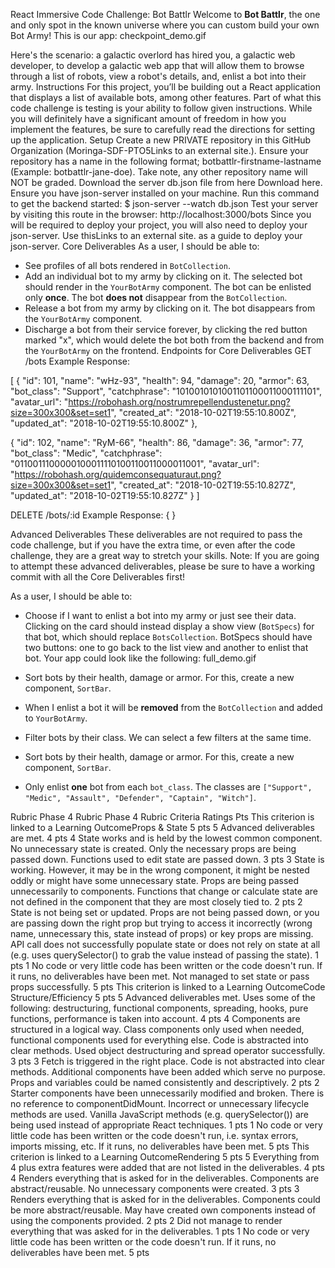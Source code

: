 React Immersive Code Challenge: Bot Battlr
Welcome to **Bot Battlr**, the one and only spot in the known universe where you
can custom build your own Bot Army! This is our app:
checkpoint_demo.gif
 

Here's the scenario: a galactic overlord has hired you, a galactic web
developer, to develop a galactic web app that will allow them to browse through
a list of robots, view a robot's details, and, enlist a bot into their army.
Instructions
For this project, you’ll be building out a React application that displays a
list of available bots, among other features.
Part of what this code challenge is testing is your ability to follow given
instructions. While you will definitely have a significant amount of freedom in
how you implement the features, be sure to carefully read the directions for
setting up the application.
Setup
Create a new PRIVATE repository in this GitHub Organization (Moringa-SDF-PTO5Links to an external site.). Ensure your repository has a name in the following format; botbattlr-firstname-lastname (Example: botbattlr-jane-doe). Take note, any other repository name will NOT be graded.
Download the server db.json file from here Download here.
Ensure you have json-server installed on your machine.
Run this command to get the backend started: $ json-server --watch db.json
Test your server by visiting this route in the browser: http://localhost:3000/bots 
Since you will be required to deploy your project, you will also need to deploy your json-server. Use thisLinks to an external site. as a guide to deploy your json-server.
Core Deliverables
As a user, I should be able to:
- See profiles of all bots rendered in `BotCollection`.
- Add an individual bot to my army by clicking on it. The selected bot should
render in the `YourBotArmy` component. The bot can be enlisted only **once**.
The bot **does not** disappear from the `BotCollection`.
- Release a bot from my army by clicking on it. The bot disappears from the
`YourBotArmy` component.
- Discharge a bot from their service forever, by clicking the red button marked
"x", which would delete the bot both from the backend and from the
`YourBotArmy` on the frontend.
Endpoints for Core Deliverables
GET /bots
Example Response:

[
 {
"id": 101,
"name": "wHz-93",
"health": 94,
"damage": 20,
"armor": 63,
"bot_class": "Support",
"catchphrase": "1010010101001101100011000111101",
"avatar_url": "https://robohash.org/nostrumrepellendustenetur.png?size=300x300&set=set1",
"created_at": "2018-10-02T19:55:10.800Z",
"updated_at": "2018-10-02T19:55:10.800Z"
 },

 {
"id": 102,
"name": "RyM-66",
"health": 86,
"damage": 36,
"armor": 77,
"bot_class": "Medic",
"catchphrase": "0110011100000100011110100110011000011001",
"avatar_url": "https://robohash.org/quidemconsequaturaut.png?size=300x300&set=set1",
"created_at": "2018-10-02T19:55:10.827Z",
"updated_at": "2018-10-02T19:55:10.827Z"
 }
]
 

DELETE /bots/:id
Example Response:
{ }
 

Advanced Deliverables
These deliverables are not required to pass the code challenge, but if you have
the extra time, or even after the code challenge, they are a great way to
stretch your skills.
Note: If you are going to attempt these advanced deliverables, please be sure to have a working commit with all the Core Deliverables first!
 

As a user, I should be able to:
- Choose if I want to enlist a bot into my army or just see their data. Clicking
on the card should instead display a show view (`BotSpecs`) for that bot,
which should replace `BotsCollection`. BotSpecs should have two buttons: one
to go back to the list view and another to enlist that bot. Your app could
look like the following:
full_demo.gif

- Sort bots by their health, damage or armor. For this, create a new component,
`SortBar`.
- When I enlist a bot it will be **removed** from the `BotCollection` and added
to `YourBotArmy`.
- Filter bots by their class. We can select a few filters at the same time.
- Sort bots by their health, damage or armor. For this, create a new component,
`SortBar`.
- Only enlist **one** bot from each `bot_class`. The classes are
`["Support", "Medic", "Assault", "Defender", "Captain", "Witch"]`.
 

Rubric
Phase 4 Rubric
Phase 4 Rubric
Criteria	Ratings	Pts
This criterion is linked to a Learning OutcomeProps & State
5 pts
5
Advanced deliverables are met.
4 pts
4
State works and is held by the lowest common component. No unnecessary state is created. Only the necessary props are being passed down. Functions used to edit state are passed down.
3 pts
3
State is working. However, it may be in the wrong component, it might be nested oddly or might have some unnecessary state. Props are being passed unnecessarily to components. Functions that change or calculate state are not defined in the component that they are most closely tied to.
2 pts
2
State is not being set or updated. Props are not being passed down, or you are passing down the right prop but trying to access it incorrectly (wrong name, unnecessary this, state instead of props) or key props are missing. API call does not successfully populate state or does not rely on state at all (e.g. uses querySelector() to grab the value instead of passing the state).
1 pts
1
No code or very little code has been written or the code doesn't run. If it runs, no deliverables have been met. Not managed to set state or pass props successfully.
5 pts
This criterion is linked to a Learning OutcomeCode Structure/Efficiency
5 pts
5
Advanced deliverables met. Uses some of the following: destructuring, functional components, spreading, hooks, pure functions, performance is taken into account.
4 pts
4
Components are structured in a logical way. Class components only used when needed, functional components used for everything else. Code is abstracted into clear methods. Used object destructuring and spread operator successfully.
3 pts
3
Fetch is triggered in the right place. Code is not abstracted into clear methods. Additional components have been added which serve no purpose. Props and variables could be named consistently and descriptively.
2 pts
2
Starter components have been unnecessarily modified and broken. There is no reference to componentDidMount. Incorrect or unnecessary lifecycle methods are used. Vanilla JavaScript methods (e.g. querySelector()) are being used instead of appropriate React techniques.
1 pts
1
No code or very little code has been written or the code doesn't run, i.e. syntax errors, imports missing, etc. If it runs, no deliverables have been met.
5 pts
This criterion is linked to a Learning OutcomeRendering
5 pts
5
Everything from 4 plus extra features were added that are not listed in the deliverables.
4 pts
4
Renders everything that is asked for in the deliverables. Components are abstract/reusable. No unnecessary components were created.
3 pts
3
Renders everything that is asked for in the deliverables. Components could be more abstract/reusable. May have created own components instead of using the components provided.
2 pts
2
Did not manage to render everything that was asked for in the deliverables.
1 pts
1
No code or very little code has been written or the code doesn't run. If it runs, no deliverables have been met.
5 pts